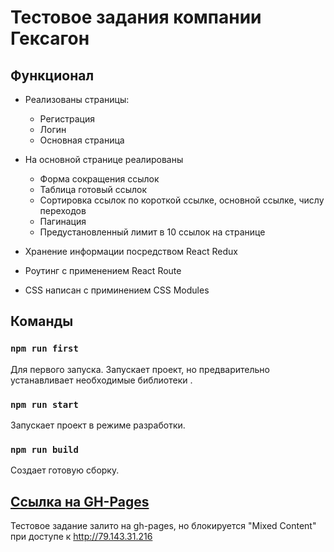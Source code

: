 # Тестовое задания компании Гексагон

## Функционал
*  Реализованы страницы:
    * Регистрация
    * Логин
    * Основная страница

* На основной странице реалированы
  * Форма сокращения ссылок
  * Таблица готовый ссылок
  * Сортировка ссылок по короткой ссылке, основной ссылке, числу переходов
  * Пагинация
  * Предустановленный лимит в 10 ссылок на странице

* Хранение информации посредством React Redux
* Роутинг с применением React Route
* CSS написан с приминением CSS Modules

## Команды

### `npm run first`
Для первого запуска.
Запускает проект, но предварительно устанавливает необходимые библиотеки .

### `npm run start`
Запускает проект в режиме разработки.

### `npm run build`
Создает готовую сборку.

## [Ссылка на GH-Pages](https://grezare.github.io/hex-test-project/)

Тестовое задание залито на gh-pages, но блокируется "Mixed Content" при доступе к http://79.143.31.216

